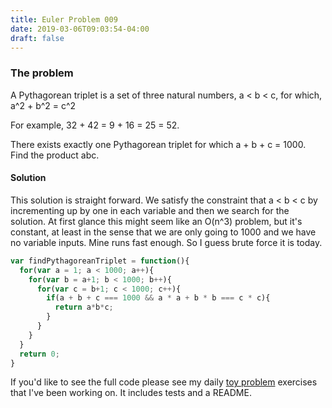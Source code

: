 ```yaml
---
title: Euler Problem 009
date: 2019-03-06T09:03:54-04:00
draft: false
---
```

### The problem
A Pythagorean triplet is a set of three natural numbers, a < b < c, for which,
a^2 + b^2 = c^2

For example, 32 + 42 = 9 + 16 = 25 = 52.

There exists exactly one Pythagorean triplet for which a + b + c = 1000.
Find the product abc.

#### Solution ####
This solution is straight forward. We satisfy the constraint that a < b < c by incrementing up by one in each variable and then we search for the solution. At first glance this might seem like an O(n^3) problem, but it's constant, at least in the sense that we are only going to 1000 and we have no variable inputs. Mine runs fast enough. So I guess brute force it is today.

```javascript
var findPythagoreanTriplet = function(){
  for(var a = 1; a < 1000; a++){
    for(var b = a+1; b < 1000; b++){
      for(var c = b+1; c < 1000; c++){
        if(a + b + c === 1000 && a * a + b * b === c * c){
          return a*b*c;
        }
      }
    }
  }
  return 0;
}
```

If you'd like to see the full code please see my daily [toy problem](https://github.com/charltonaustin/toy-problems/) exercises that I've been working on. It includes tests and a README.
